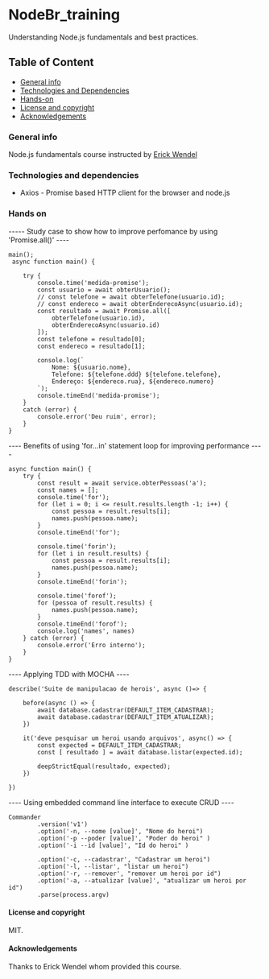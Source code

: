# NodeBr_training
Understanding Node.js fundamentals and best practices.

## Table of Content
* [General info](#general-info)
* [Technologies and Dependencies](#technologies-and-dependencies)
* [Hands-on](#hands-on)
* [License and copyright](#license-and-copyright)
* [Acknowledgements](#acknowledgements)

### General info
Node.js fundamentals course instructed by [Erick Wendel](https://erickwendel.com.br)

### Technologies and dependencies
* Axios - Promise based HTTP client for the browser and node.js

### Hands on

----- Study case to show how to improve perfomance by using 'Promise.all()' ----
````
main();
 async function main() {

    try {
        console.time('medida-promise');
        const usuario = await obterUsuario();
        // const telefone = await obterTelefone(usuario.id);
        // const endereco = await obterEnderecoAsync(usuario.id);
        const resultado = await Promise.all([
            obterTelefone(usuario.id),
            obterEnderecoAsync(usuario.id)
        ]);
        const telefone = resultado[0];
        const endereco = resultado[1];
     
        console.log(`
            Nome: ${usuario.nome},
            Telefone: ${telefone.ddd} ${telefone.telefone},
            Endereço: ${endereco.rua}, ${endereco.numero}
        `);
        console.timeEnd('medida-promise');
    } 
    catch (error) {
        console.error('Deu ruim', error);
    }
}

````

---- Benefits of using 'for...in' statement loop for improving performance ----
````
async function main() {
    try {
        const result = await service.obterPessoas('a');
        const names = [];
        console.time('for');
        for (let i = 0; i <= result.results.length -1; i++) {
            const pessoa = result.results[i];
            names.push(pessoa.name);
        }
        console.timeEnd('for');
        
        console.time('forin');
        for (let i in result.results) {
            const pessoa = result.results[i];
            names.push(pessoa.name);
        }
        console.timeEnd('forin');

        console.time('forof');
        for (pessoa of result.results) {
            names.push(pessoa.name);
        }
        console.timeEnd('forof');
        console.log('names', names)
    } catch (error) {
        console.error('Erro interno');
    }
}

````

---- Applying TDD with MOCHA ----
````
describe('Suite de manipulacao de herois', async ()=> {

    before(async () => {
        await database.cadastrar(DEFAULT_ITEM_CADASTRAR);
        await database.cadastrar(DEFAULT_ITEM_ATUALIZAR);
    })

    it('deve pesquisar um heroi usando arquivos', async() => {
        const expected = DEFAULT_ITEM_CADASTRAR;
        const [ resultado ] = await database.listar(expected.id);

        deepStrictEqual(resultado, expected);
    })

})

````

---- Using embedded command line interface to execute CRUD ----
````
Commander
        .version('v1')
        .option('-n, --nome [value]', "Nome do heroi")
        .option('-p --poder [value]', "Poder do heroi" )
        .option('-i --id [value]', "Id do heroi" )

        .option('-c, --cadastrar', "Cadastrar um heroi")
        .option('-l, --listar', "listar um heroi")
        .option('-r, --remover', "remover um heroi por id")
        .option('-a, --atualizar [value]', "atualizar um heroi por id")
        .parse(process.argv)

````

#### License and copyright
MIT.

#### Acknowledgements
Thanks to Erick Wendel whom provided this course.
